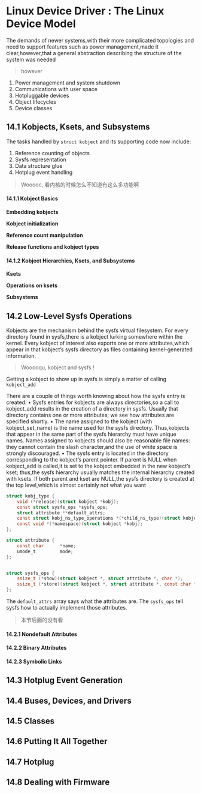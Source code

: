 # Linux Device Driver : The Linux Device Model
The demands of newer
systems,with their more complicated topologies and need to support features such
as power management,made it clear,however,that a general abstraction describing
the structure of the system was needed
> however

1. Power management and system shutdown
2. Communications with user space
3. Hotpluggable devices
4. Object lifecycles
5. Device classes
## 14.1 Kobjects, Ksets, and Subsystems
The tasks handled by `struct kobject` and its supporting code now include:
1. Reference counting of objects
2. Sysfs representation
3. Data structure glue 
4. Hotplug event handling
> Wooooc, 看内核的时候怎么不知道有这么多功能啊


#### 14.1.1 Kobject Basics

**Embedding kobjects**

**Kobject initialization**


**Reference count manipulation**

**Release functions and kobject types**

#### 14.1.2 Kobject Hierarchies, Ksets, and Subsystems
**Ksets**

**Operations on ksets**

**Subsystems**

## 14.2 Low-Level Sysfs Operations
Kobjects are the mechanism behind the sysfs virtual filesystem. For every directory
found in sysfs,there is a kobject lurking somewhere within the kernel. Every kobject
of interest also exports one or more attributes,which appear in that kobject’s sysfs
directory as files containing kernel-generated information.
> Wooooqu, kobject and sysfs !

Getting a kobject to show up in sysfs is simply a matter of calling `kobject_add`

There are a couple of things worth knowing about how
the sysfs entry is created:
• Sysfs entries for kobjects are always directories,so a call to kobject_add results in
the creation of a directory in sysfs. Usually that directory contains one or more
attributes; we see how attributes are specified shortly.
• The name assigned to the kobject (with kobject_set_name) is the name used for
the sysfs directory. Thus,kobjects that appear in the same part of the sysfs hierarchy must have unique names. Names assigned to kobjects should also be reasonable file names: they cannot contain the slash character,and the use of white
space is strongly discouraged.
• The sysfs entry is located in the directory corresponding to the kobject’s parent
pointer. If parent is NULL when kobject_add is called,it is set to the kobject
embedded in the new kobject’s kset; thus,the sysfs hierarchy usually matches
the internal hierarchy created with ksets. If both parent and kset are NULL,the
sysfs directory is created at the top level,which is almost certainly not what you
want


```c
struct kobj_type {
	void (*release)(struct kobject *kobj);
	const struct sysfs_ops *sysfs_ops;
	struct attribute **default_attrs;
	const struct kobj_ns_type_operations *(*child_ns_type)(struct kobject *kobj);
	const void *(*namespace)(struct kobject *kobj);
};

struct attribute {
	const char		*name;
	umode_t			mode;
};


struct sysfs_ops {
	ssize_t	(*show)(struct kobject *, struct attribute *, char *);
	ssize_t	(*store)(struct kobject *, struct attribute *, const char *, size_t);
};
```
The `default_attrs` array says what the attributes are.
The `sysfs_ops` tell sysfs how to actually implement those attributes. 
> 本节后面的没有看

#### 14.2.1 Nondefault Attributes
#### 14.2.2 Binary Attributes
#### 14.2.3 Symbolic Links








## 14.3 Hotplug Event Generation
## 14.4 Buses, Devices, and Drivers
## 14.5 Classes
## 14.6 Putting It All Together
## 14.7 Hotplug
## 14.8 Dealing with Firmware
